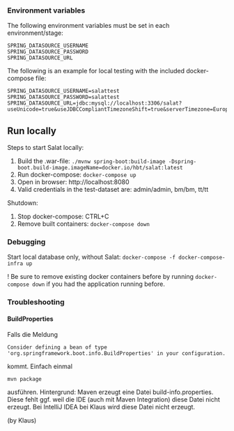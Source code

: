 ### Environment variables

The following environment variables must be set in each environment/stage:

```
SPRING_DATASOURCE_USERNAME
SPRING_DATASOURCE_PASSWORD
SPRING_DATASOURCE_URL
```

The following is an example for local testing with the included docker-compose file:

```
SPRING_DATASOURCE_USERNAME=salattest
SPRING_DATASOURCE_PASSWORD=salattest
SPRING_DATASOURCE_URL=jdbc:mysql://localhost:3306/salat?useUnicode=true&useJDBCCompliantTimezoneShift=true&serverTimezone=Europe/Berlin&useLegacyDatetimeCode=false&autoReconnect=true
```

## Run locally

Steps to start Salat locally:

1. Build the .war-file: `./mvnw spring-boot:build-image -Dspring-boot.build-image.imageName=docker.io/hbt/salat:latest`
2. Run docker-compose: `docker-compose up`
3. Open in browser: http://localhost:8080
4. Valid credentials in the test-dataset are: admin/admin, bm/bm, tt/tt

Shutdown:
1. Stop docker-compose: CTRL+C
2. Remove built containers: `docker-compose down`

### Debugging
Start local database only, without Salat:
`docker-compose -f docker-compose-infra up`

! Be sure to remove existing docker containers before by running `docker-compose down` if you had the application running before.


### Troubleshooting

#### BuildProperties
Falls die Meldung

    Consider defining a bean of type 'org.springframework.boot.info.BuildProperties' in your configuration.

kommt. Einfach einmal

    mvn package

ausführen. Hintergrund: Maven erzeugt eine Datei build-info.properties. Diese fehlt ggf. weil die 
IDE (auch mit Maven Integration) diese Datei nicht erzeugt. Bei IntelliJ IDEA bei Klaus wird diese
Datei nicht erzeugt.

(by Klaus)
